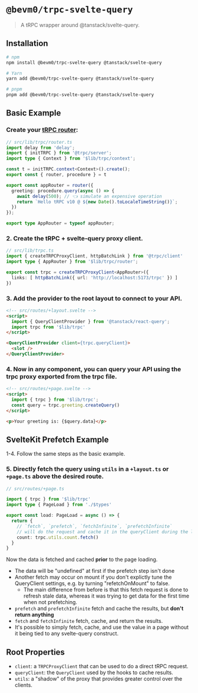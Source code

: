 # `@bevm0/trpc-svelte-query`

> A tRPC wrapper around @tanstack/svelte-query.

## Installation

```bash
# npm
npm install @bevm0/trpc-svelte-query @tanstack/svelte-query

# Yarn
yarn add @bevm0/trpc-svelte-query @tanstack/svelte-query

# pnpm
pnpm add @bevm0/trpc-svelte-query @tanstack/svelte-query
```

## Basic Example

### Create your [tRPC router](https://trpc.io/docs/router):
```ts
// src/lib/trpc/router.ts
import delay from 'delay';
import { initTRPC } from '@trpc/server';
import type { Context } from '$lib/trpc/context';

const t = initTRPC.context<Context>().create();
export const { router, procedure } = t

export const appRouter = router({
  greeting: procedure.query(async () => {
    await delay(500); // 👈 simulate an expensive operation
    return `Hello tRPC v10 @ ${new Date().toLocaleTimeString()}`;
  })
});

export type AppRouter = typeof appRouter;
```

### 2. Create the tRPC + svelte-query proxy client.

```ts
// src/lib/trpc.ts
import { createTRPCProxyClient, httpBatchLink } from '@trpc/client'
import type { AppRouter } from '$lib/trpc/router';

export const trpc = createTRPCProxyClient<AppRouter>({
  links: [ httpBatchLink({ url: 'http://localhost:5173/trpc' }) ]
})
```

### 3. Add the provider to the root layout to connect to your API.

```html
<!-- src/routes/+layout.svelte -->
<script>
  import { QueryClientProvider } from '@tanstack/react-query';
  import trpc from '$lib/trpc'
</script>

<QueryClientProvider client={trpc.queryClient}>
  <slot />
</QueryClientProvider>
```

### 4. Now in any component, you can query your API using the trpc proxy exported from the trpc file.

```html
<!-- src/routes/+page.svelte -->
<script>
  import { trpc } from '$lib/trpc';
  const query = trpc.greeting.createQuery()
</script>

<p>Your greeting is: {$query.data}</p>
```

## SvelteKit Prefetch Example

1-4. Follow the same steps as the basic example.

### 5. Directly fetch the query using `utils` in a `+layout.ts` or `+page.ts` above the desired route.

```ts
// src/routes/+page.ts

import { trpc } from '$lib/trpc'
import type { PageLoad } from './$types'

export const load: PageLoad = async () => {
  return {
    // `fetch`, `prefetch`, `fetchInfinite`, `prefetchInfinite` 
    // will do the request and cache it in the queryClient during the load function, before page load
    count: trpc.utils.count.fetch()
  }
}
```

Now the data is fetched and cached **prior** to the page loading.
- The data will be "undefined" at first if the prefetch step isn't done
- Another fetch may occur on mount if you don't explictly tune the QueryClient settings,
  e.g. by turning "refetchOnMount" to false.
  - The main difference from before is that this fetch request is done to refresh stale data,
    whereas it was trying to get data for the first time when not prefetching.
- `prefetch` and `prefetchInfinite` fetch and cache the results, but **don't return anything**
- `fetch` and `fetchInfinite` fetch, cache, and return the results.
- It's possible to simply fetch, cache, and use the value in a page without it being tied to any svelte-query construct.


## Root Properties
- `client`: a `TRPCProxyClient` that can be used to do a direct tRPC request.
- `queryClient`: the `QueryClient` used by the hooks to cache results.
- `utils`: a "shadow" of the proxy that provides greater control over the clients.
